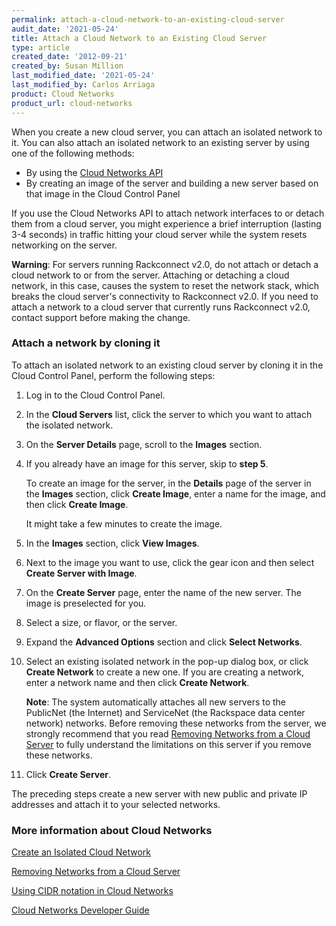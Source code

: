 ```yaml
---
permalink: attach-a-cloud-network-to-an-existing-cloud-server
audit_date: '2021-05-24'
title: Attach a Cloud Network to an Existing Cloud Server
type: article
created_date: '2012-09-21'
created_by: Susan Million
last_modified_date: '2021-05-24'
last_modified_by: Carlos Arriaga
product: Cloud Networks
product_url: cloud-networks
---
```


When you create a new cloud server, you can attach an isolated network
to it. You can also attach an isolated network to an existing server by
using one of the following methods:

-   By using the [Cloud Networks API](https://docs.rackspace.com/docs/cloud-networks/v2/developer-guide/)
-   By creating an image of the server and building a new server based
    on that image in the Cloud Control Panel

If you use the Cloud Networks API to attach network interfaces to or
detach them from a cloud server, you might experience a brief
interruption (lasting 3-4 seconds) in traffic hitting your cloud
server while the system resets networking on the server.

**Warning**: For servers running Rackconnect v2.0, do not attach or
detach a cloud network to or from the server. Attaching or detaching
a cloud network, in this case, causes the system to reset the network
stack, which breaks the cloud server's connectivity to Rackconnect
v2.0. If you need to attach a network to a cloud server that currently
runs Rackconnect v2.0, contact support before making the change.

### Attach a network by cloning it

To attach an isolated network to an existing cloud server by cloning it
in the Cloud Control Panel, perform the following steps:

1.  Log in to the Cloud Control Panel.
2.  In the **Cloud Servers** list, click the server to which you want to
    attach the isolated network.
3.  On the **Server Details** page, scroll to the **Images** section.
4.  If you already have an image for this server, skip to **step 5**.

    To create an image for the server, in the **Details** page of the
    server in the **Images** section, click **Create Image**, enter a
    name for the image, and then click **Create Image**.

    It might take a few minutes to create the image.

5.  In the **Images** section, click **View Images**.
6.  Next to the image you want to use, click the gear icon and then
    select **Create Server with Image**.
7.  On the **Create Server** page, enter the name of the new server. The
    image is preselected for you.
8.  Select a size, or flavor, or the server.
9.  Expand the **Advanced Options** section and click **Select Networks**.
10. Select an existing isolated network in the pop-up dialog box, or
    click **Create Network** to create a new one. If you are creating a
    network, enter a network name and then click **Create Network**.

    **Note**: The system automatically attaches all new servers to the
    PublicNet (the Internet) and ServiceNet (the Rackspace data center
    network) networks. Before removing these networks from the server,
    we strongly recommend that you read
    [Removing Networks from a Cloud Server](/support/how-to/removing-networks-from-a-cloud-server)
    to fully understand the limitations on this server if you remove
    these networks.

11. Click **Create Server**.

The preceding steps create a new server with new public and private IP
addresses and attach it to your selected networks.

### More information about Cloud Networks

[Create an Isolated Cloud Network](/support/how-to/create-an-isolated-cloud-network-and-attach-it-to-a-server)

[Removing Networks from a Cloud Server](/support/how-to/removing-networks-from-a-cloud-server)

[Using CIDR notation in Cloud Networks](/support/how-to/using-cidr-notation-in-cloud-networks)

[Cloud Networks Developer Guide](https://docs.rackspace.com/docs/cloud-networks/v2/)
